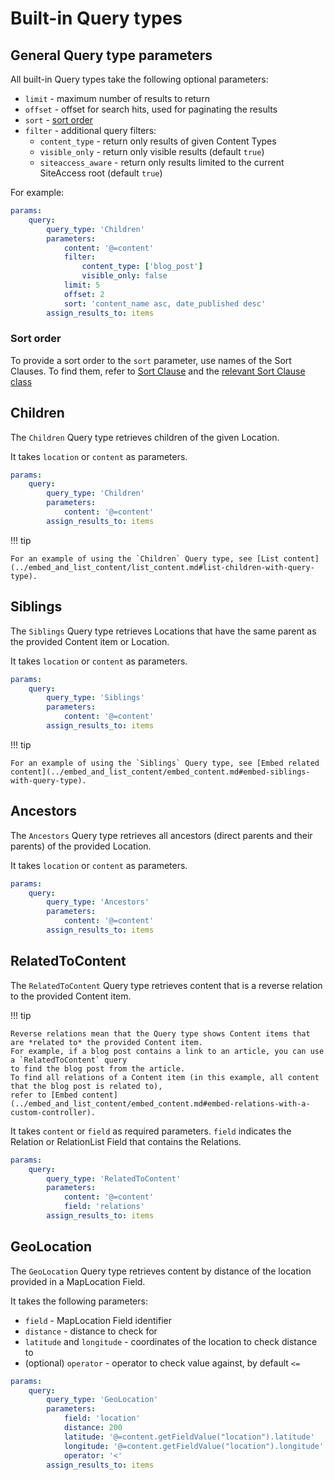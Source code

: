 # Built-in Query types

## General Query type parameters

All built-in Query types take the following optional parameters:

- `limit` - maximum number of results to return
- `offset` - offset for search hits, used for paginating the results
- `sort` - [sort order](#sort-order)
- `filter` - additional query filters:
    - `content_type` - return only results of given Content Types
    - `visible_only` - return only visible results (default `true`)
    - `siteaccess_aware` - return only results limited to the current SiteAccess root (default `true`)

For example:

``` yaml
params:
    query:
        query_type: 'Children'
        parameters:
            content: '@=content'
            filter:
                content_type: ['blog_post']
                visible_only: false
            limit: 5
            offset: 2
            sort: 'content_name asc, date_published desc'
        assign_results_to: items
```

### Sort order

To provide a sort order to the `sort` parameter, use names of the Sort Clauses.
To find them, refer to [Sort Clause](../../search/sort_clause_reference/sort_clause_reference.md)
and the [relevant Sort Clause class](https://github.com/ibexa/core/blob/main/src/bundle/Core/Resources/config/sort_spec.yml#L29)

## Children

The `Children` Query type retrieves children of the given Location.

It takes `location` or `content` as parameters.

``` yaml
params:
    query:
        query_type: 'Children'
        parameters:
            content: '@=content'
        assign_results_to: items
```

!!! tip

    For an example of using the `Children` Query type, see [List content](../embed_and_list_content/list_content.md#list-children-with-query-type).

## Siblings

The `Siblings` Query type retrieves Locations that have the same parent as the provided Content item or Location.

It takes `location` or `content` as parameters.

``` yaml
params:
    query:
        query_type: 'Siblings'
        parameters:
            content: '@=content'
        assign_results_to: items
```

!!! tip

    For an example of using the `Siblings` Query type, see [Embed related content](../embed_and_list_content/embed_content.md#embed-siblings-with-query-type).

## Ancestors

The `Ancestors` Query type retrieves all ancestors (direct parents and their parents) of the provided Location.

It takes `location` or `content` as parameters.

``` yaml
params:
    query:
        query_type: 'Ancestors'
        parameters:
            content: '@=content'
        assign_results_to: items
```

## RelatedToContent

The `RelatedToContent` Query type retrieves content that is a reverse relation to the provided Content item.

!!! tip

    Reverse relations mean that the Query type shows Content items that are *related to* the provided Content item.
    For example, if a blog post contains a link to an article, you can use a `RelatedToContent` query
    to find the blog post from the article.
    To find all relations of a Content item (in this example, all content that the blog post is related to),
    refer to [Embed content](../embed_and_list_content/embed_content.md#embed-relations-with-a-custom-controller). 

It takes `content` or `field` as required parameters.
`field` indicates the Relation or RelationList Field that contains the Relations.

``` yaml
params:
    query:
        query_type: 'RelatedToContent'
        parameters:
            content: '@=content'
            field: 'relations'
        assign_results_to: items
```

## GeoLocation

The `GeoLocation` Query type retrieves content by distance of the location provided in a MapLocation Field.

It takes the following parameters:

- `field` - MapLocation Field identifier
- `distance` - distance to check for
- `latitude` and `longitude` - coordinates of the location to check distance to
- (optional) `operator` - operator to check value against, by default `<=`

``` yaml
params:
    query:
        query_type: 'GeoLocation'
        parameters:
            field: 'location'
            distance: 200
            latitude: '@=content.getFieldValue("location").latitude'
            longitude: '@=content.getFieldValue("location").longitude'
            operator: '<'
        assign_results_to: items
```
